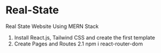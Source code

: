 # Real-State
Real State Website Using MERN Stack

1. Install React.js, Tailwind CSS and create the first template
2. Create Pages and Routes
    2.1 npm i react-router-dom
